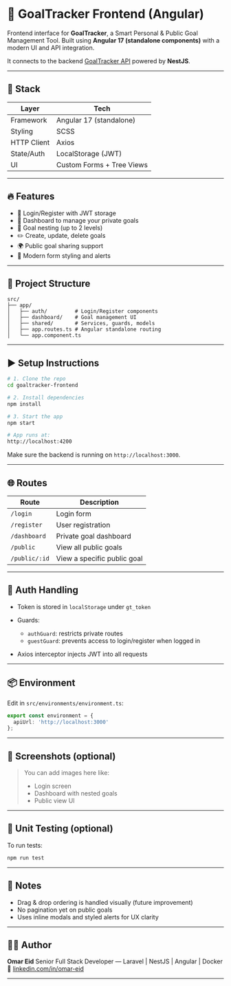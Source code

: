 # 🎯 GoalTracker Frontend (Angular)

Frontend interface for **GoalTracker**, a Smart Personal & Public Goal Management Tool. Built using **Angular 17 (standalone components)** with a modern UI and API integration.

It connects to the backend [GoalTracker API](https://github.com/yourname/goaltracker-api) powered by **NestJS**.

---

## 🚀 Stack

| Layer       | Tech                      |
| ----------- | ------------------------- |
| Framework   | Angular 17 (standalone)   |
| Styling     | SCSS                      |
| HTTP Client | Axios                     |
| State/Auth  | LocalStorage (JWT)        |
| UI          | Custom Forms + Tree Views |

---

## 🔥 Features

* 🔐 Login/Register with JWT storage
* 📂 Dashboard to manage your private goals
* 🧱 Goal nesting (up to 2 levels)
* ✏️ Create, update, delete goals
* 🌍 Public goal sharing support
* 🎨 Modern form styling and alerts

---

## 📁 Project Structure

```
src/
├── app/
│   ├── auth/         # Login/Register components
│   ├── dashboard/    # Goal management UI
│   ├── shared/       # Services, guards, models
│   ├── app.routes.ts # Angular standalone routing
│   └── app.component.ts
```

---

## ▶️ Setup Instructions

```bash
# 1. Clone the repo
cd goaltracker-frontend

# 2. Install dependencies
npm install

# 3. Start the app
npm start

# App runs at:
http://localhost:4200
```

Make sure the backend is running on `http://localhost:3000`.

---

## 🌐 Routes

| Route         | Description                 |
| ------------- | --------------------------- |
| `/login`      | Login form                  |
| `/register`   | User registration           |
| `/dashboard`  | Private goal dashboard      |
| `/public`     | View all public goals       |
| `/public/:id` | View a specific public goal |

---

## 🔐 Auth Handling

* Token is stored in `localStorage` under `gt_token`
* Guards:

  * `authGuard`: restricts private routes
  * `guestGuard`: prevents access to login/register when logged in
* Axios interceptor injects JWT into all requests

---

## 📦 Environment

Edit in `src/environments/environment.ts`:

```ts
export const environment = {
  apiUrl: 'http://localhost:3000'
};
```

---

## 📸 Screenshots (optional)

> You can add images here like:
>
> * Login screen
> * Dashboard with nested goals
> * Public view UI

---

## 🧪 Unit Testing (optional)

To run tests:

```bash
npm run test
```

---

## 📌 Notes

* Drag & drop ordering is handled visually (future improvement)
* No pagination yet on public goals
* Uses inline modals and styled alerts for UX clarity

---

## 👨‍💻 Author

**Omar Eid**
Senior Full Stack Developer — Laravel | NestJS | Angular | Docker
🔗 [linkedin.com/in/omar-eid](https://linkedin.com/in/omar-eid)

---


